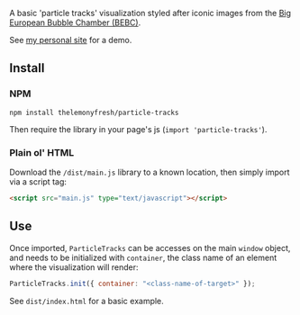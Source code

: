 A basic 'particle tracks' visualization styled after iconic images from the [Big European Bubble Chamber (BEBC)](https://home.cern/news/news/experiments/seeing-invisible-event-displays-particle-physics).

See [my personal site](www.danielporter.ca) for a demo.

## Install
### NPM
``` shell
npm install thelemonyfresh/particle-tracks
```
Then require the library in your page's js (`import 'particle-tracks'`).

### Plain ol' HTML
Download the `/dist/main.js` library to a known location, then simply import via a script tag:

``` html
<script src="main.js" type="text/javascript"></script>
```

## Use
Once imported, `ParticleTracks` can be accesses on the main `window` object, and needs to be initialized with `container`, the class name of an element where the visualization will render:

``` javascript
ParticleTracks.init({ container: "<class-name-of-target>" });
```

See `dist/index.html` for a basic example.
